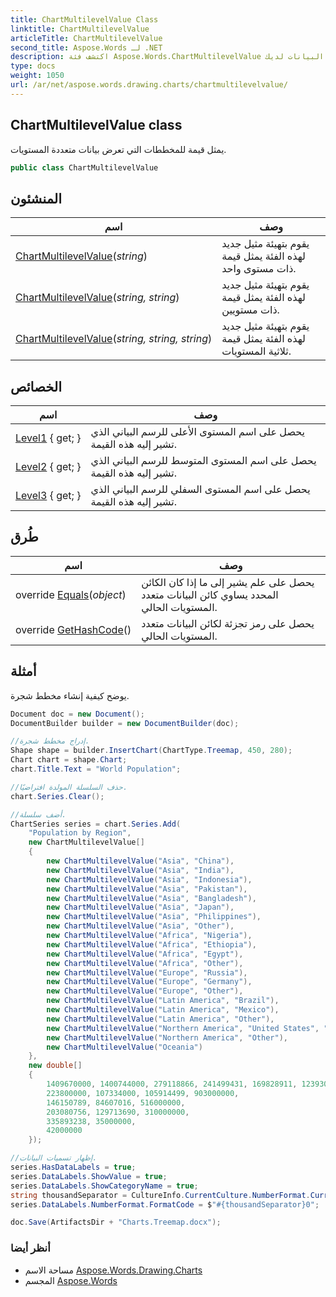 ```yaml
---
title: ChartMultilevelValue Class
linktitle: ChartMultilevelValue
articleTitle: ChartMultilevelValue
second_title: Aspose.Words لـ .NET
description: اكتشف فئة Aspose.Words.ChartMultilevelValue لإدارة البيانات متعددة المستويات في مخططاتك بشكل فعال، مما يعزز قدرات تصور البيانات لديك.
type: docs
weight: 1050
url: /ar/net/aspose.words.drawing.charts/chartmultilevelvalue/
---
```

## ChartMultilevelValue class

يمثل قيمة للمخططات التي تعرض بيانات متعددة المستويات.

```csharp
public class ChartMultilevelValue
```

## المنشئون

| اسم | وصف |
| --- | --- |
| [ChartMultilevelValue](chartmultilevelvalue/#constructor)(*string*) | يقوم بتهيئة مثيل جديد لهذه الفئة يمثل قيمة ذات مستوى واحد. |
| [ChartMultilevelValue](chartmultilevelvalue/#constructor_1)(*string, string*) | يقوم بتهيئة مثيل جديد لهذه الفئة يمثل قيمة ذات مستويين. |
| [ChartMultilevelValue](chartmultilevelvalue/#constructor_2)(*string, string, string*) | يقوم بتهيئة مثيل جديد لهذه الفئة يمثل قيمة ثلاثية المستويات. |

## الخصائص

| اسم | وصف |
| --- | --- |
| [Level1](../../aspose.words.drawing.charts/chartmultilevelvalue/level1/) { get; } | يحصل على اسم المستوى الأعلى للرسم البياني الذي تشير إليه هذه القيمة. |
| [Level2](../../aspose.words.drawing.charts/chartmultilevelvalue/level2/) { get; } | يحصل على اسم المستوى المتوسط للرسم البياني الذي تشير إليه هذه القيمة. |
| [Level3](../../aspose.words.drawing.charts/chartmultilevelvalue/level3/) { get; } | يحصل على اسم المستوى السفلي للرسم البياني الذي تشير إليه هذه القيمة. |

## طُرق

| اسم | وصف |
| --- | --- |
| override [Equals](../../aspose.words.drawing.charts/chartmultilevelvalue/equals/)(*object*) | يحصل على علم يشير إلى ما إذا كان الكائن المحدد يساوي كائن البيانات متعدد المستويات الحالي. |
| override [GetHashCode](../../aspose.words.drawing.charts/chartmultilevelvalue/gethashcode/)() | يحصل على رمز تجزئة لكائن البيانات متعدد المستويات الحالي. |

## أمثلة

يوضح كيفية إنشاء مخطط شجرة.

```csharp
Document doc = new Document();
DocumentBuilder builder = new DocumentBuilder(doc);

//إدراج مخطط شجرة.
Shape shape = builder.InsertChart(ChartType.Treemap, 450, 280);
Chart chart = shape.Chart;
chart.Title.Text = "World Population";

//حذف السلسلة المولدة افتراضيًا.
chart.Series.Clear();

//أضف سلسلة.
ChartSeries series = chart.Series.Add(
    "Population by Region",
    new ChartMultilevelValue[]
    {
        new ChartMultilevelValue("Asia", "China"),
        new ChartMultilevelValue("Asia", "India"),
        new ChartMultilevelValue("Asia", "Indonesia"),
        new ChartMultilevelValue("Asia", "Pakistan"),
        new ChartMultilevelValue("Asia", "Bangladesh"),
        new ChartMultilevelValue("Asia", "Japan"),
        new ChartMultilevelValue("Asia", "Philippines"),
        new ChartMultilevelValue("Asia", "Other"),
        new ChartMultilevelValue("Africa", "Nigeria"),
        new ChartMultilevelValue("Africa", "Ethiopia"),
        new ChartMultilevelValue("Africa", "Egypt"),
        new ChartMultilevelValue("Africa", "Other"),
        new ChartMultilevelValue("Europe", "Russia"),
        new ChartMultilevelValue("Europe", "Germany"),
        new ChartMultilevelValue("Europe", "Other"),
        new ChartMultilevelValue("Latin America", "Brazil"),
        new ChartMultilevelValue("Latin America", "Mexico"),
        new ChartMultilevelValue("Latin America", "Other"),
        new ChartMultilevelValue("Northern America", "United States", "Other"),
        new ChartMultilevelValue("Northern America", "Other"),
        new ChartMultilevelValue("Oceania")
    },
    new double[]
    {
        1409670000, 1400744000, 279118866, 241499431, 169828911, 123930000, 112892781, 764000000,
        223800000, 107334000, 105914499, 903000000,
        146150789, 84607016, 516000000,
        203080756, 129713690, 310000000,
        335893238, 35000000,
        42000000
    });

//إظهار تسميات البيانات.
series.HasDataLabels = true;
series.DataLabels.ShowValue = true;
series.DataLabels.ShowCategoryName = true;
string thousandSeparator = CultureInfo.CurrentCulture.NumberFormat.CurrencyGroupSeparator;
series.DataLabels.NumberFormat.FormatCode = $"#{thousandSeparator}0";

doc.Save(ArtifactsDir + "Charts.Treemap.docx");
```

### أنظر أيضا

* مساحة الاسم [Aspose.Words.Drawing.Charts](../../aspose.words.drawing.charts/)
* المجسم [Aspose.Words](../../)

